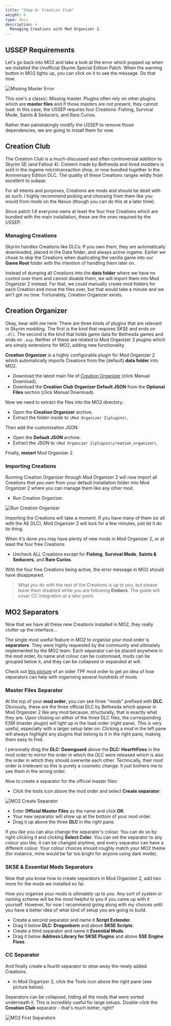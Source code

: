 ```yaml
---
title: "Step 6: Creation Club"
weight: 6
type: docs
description: >
  Managing Creations with Mod Organizer 2.
---
```


## USSEP Requirements

Let's go back into MO2 and take a look at the error which popped up when we installed the Unofficial Skyrim Special Edition Patch. When the warning button in MO2 lights up, you can click on it to see the message. Do that now.

![Missing Master Error](/Pictures/embers/module-1/missing-master-error.png)

This one's a classic: Missing master. Plugins often rely on other plugins which are **master files** and if those masters are not present, they cannot load. In this case, the USSEP requires four Creations: Fishing, Survival Mode, Saints & Seducers, and Rare Curios.

Rather than painstakingly modify the USSEP to remove those dependencies, we are going to install them for now.

## Creation Club

The Creation Club is a much-discussed and often controversial addition to Skyrim SE (and Fallout 4). Content made by Bethesda and hired modders is sold in the ingame microtransaction shop, or now bundled together in the Anniversary Edition DLC. The quality of these Creations ranges wildly from excellent to subpar.

For all intents and purposes, Creations are mods and should be dealt with as such. I highly recommend picking and choosing from them like you would from mods on the Nexus (though you can do this at a later time).

Since patch 1.6 everyone owns at least the four free Creations which are bundled with the main installation, these are the ones required by the USSEP.

### Managing Creations

Skyrim handles Creations like DLCs: If you own them, they are automatically downloaded, placed in the Data folder, and always active ingame. Earlier we chose to skip the Creations when duplicating the vanilla game into our **Game Root** folder with the intention of handling them later on.

Instead of dumping all Creations into the **data folder** where we have no control over them and cannot disable them, we will import them into Mod Organizer 2 instead. For that, we *could* manually create mod folders for each Creation and move the files over, but that would take a minute and we ain't got no time. Fortunately, Creation Organizer exists.

## Creation Organizer

Okay, bear with me here: There are three kinds of plugins that are relevant in Skyrim modding. The first is the kind that requires SKSE and ends on `.dll`. The second is the kind that holds game data for Bethesda games and ends on `.esp`. Neither of these are related to Mod Organizer 2 plugins which are simply extensions for MO2, adding new functionality.

**Creation Organizer** is a highly configurable plugin for Mod Organizer 2 which automatically imports Creations from the (default) **data folder** into MO2.

- Download the latest main file of [Creation Organizer](https://www.nexusmods.com/skyrimspecialedition/mods/66329?tab=files) (click Manual Download).
- Download the **Creation Club Organizer Default JSON** from the **Optional Files** section (click Manual Download).

Now we need to extract the files into the MO2 directory:

- Open the **Creation Organizer** archive.
- Extract the folder inside to `\Mod Organizer 2\plugins\`.

Then add the customisation JSON:

- Open the **Default JSON** archive.
- Extract the JSON to `\Mod Organizer 2\plugins\creation_organizer\`.

Finally, **restart** Mod Organizer 2.

### Importing Creations

Running Creation Organizer through Mod Organizer 2 will now import all Creations *that you own* from your default installation folder into Mod Organizer 2 where you can manage them like any other mod. 

- Run Creation Organizer.

![Run Creation Organizer](/Pictures/embers/module-1/run-creation-organizer.png)

Importing the Creations will take a moment. If you have many of them (or all with the AE DLC), Mod Organizer 2 will lock for a few minutes, just let it do its thing.

When it's done you may have plenty of new mods in Mod Organizer 2, or at least the four free Creations.

- Uncheck ALL Creations except for **Fishing**, **Survival Mode**, **Saints & Seducers**, and **Rare Curios**.

With the four free Creations being active, the error message in MO2 should have disappeared.

> What you do with the rest of the Creations is up to you, but please leave them disabled while you are following **Embers**. The guide will cover CC integration at a later point.

## MO2 Separators

Now that we have all these new Creations installed in MO2, they really clutter up the interface...

The single most useful feature in MO2 to organise your mod order is **separators**. They were highly requested by the community and ultimately implemented by the MO2 team. Each separator can be placed anywhere in the mod order, its name and colour can be customised, mods can be grouped below it, and they can be collapsed or expanded at will.

Check out [this picture](/Pictures/embers/module-1/tpf-mod-order.png) of an older TPF mod order to get an idea of how separators can help with organising several hundreds of mods.

### Master Files Separator

At the top of your **mod order**, you can see three "mods" prefixed with **DLC**. Obviously, these are the three official DLC by Bethesda which appear in Mod Organizer 2 like any mod because, structurally, that is exactly what they are. Upon clicking on either of the three DLC files, the corresponding ESM (master plugin) will light up in the load order (right pane). This is very useful, especially with a larger setup later on: Clicking a mod in the left pane will always highlight any plugins that belong to it in the right pane, making them easy to find.

I personally drag the **DLC: Dawnguard** above the **DLC: HearthFires** in the mod order to mirror the order in which the DLC were released which is also the order in which they should overwrite each other. Technically, their mod order is irrelevant so this is purely a cosmetic change. It just bothers me to see them in the wrong order.

Now to create a separator for the official master files:

- Click the tools icon above the mod order and select **Create separator**:

![MO2 Create Separator](/Pictures/embers/module-1/mo2-create-separator.png)

- Enter **Official Master Files** as the name and click **OK**.
- Your new separator will show up at the bottom of your mod order.
- Drag it up above the three **DLC** in the right pane.

If you like you can also change the separator's colour. You can do so by right-clicking it and clicking **Select Color**. You can set the separator to any colour you like, it can be changed anytime, and every separator can have a different colour. Your colour choices should roughly match your MO2 theme (for instance, mine would be far too bright for anyone using dark mode).

### SKSE & Essential Mods Separators

Now that you know how to create separators in Mod Organizer 2, add two more for the mods we installed so far.

How you organise your mods is ultimately up to you. Any sort of system or naming scheme will be the most helpful to you if you came up with it yourself. However, for now I recommend going along with my choices until you have a better idea of what kind of setup you are going to build.

- Create a second separator and name it **Script Extender**.
- Drag it below **DLC: Dragonborn** and above **SKSE Scripts**.
- Create a third separator and name it **Essential Mods**.
- Drag it below **Address Library for SKSE Plugins** and above **SSE Engine Fixes**.

### CC Separator

And finally create a fourth separator to stow away the newly added Creations.

- In Mod Organizer 2, click the Tools icon above the right pane (see picture below).

Separators can be collapsed, hiding all the mods that were sorted underneath it. This is incredibly useful for large setups. Double-click the **Creation Club** separator - that's much better, right?

![MO2 First Separators](/Pictures/embers/module-1/mo2-first-separators.png)